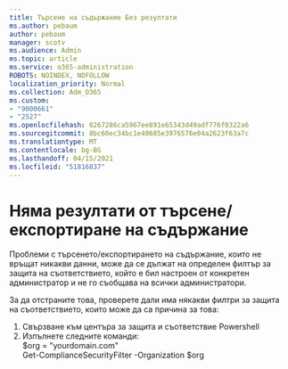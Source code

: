 ```yaml
---
title: Търсене на съдържание Без резултати
ms.author: pebaum
author: pebaum
manager: scotv
ms.audience: Admin
ms.topic: article
ms.service: o365-administration
ROBOTS: NOINDEX, NOFOLLOW
localization_priority: Normal
ms.collection: Adm_O365
ms.custom:
- "9000661"
- "2527"
ms.openlocfilehash: 0267286ca5967ee891e65343d49adf776f0322a6
ms.sourcegitcommit: 8bc60ec34bc1e40685e3976576e04a2623f63a7c
ms.translationtype: MT
ms.contentlocale: bg-BG
ms.lasthandoff: 04/15/2021
ms.locfileid: "51816837"
---
```

# <a name="no-results-from-content-searchexports"></a>Няма резултати от търсене/експортиране на съдържание

Проблеми с търсенето/експортирането на съдържание, които не връщат никакви данни, може да се дължат на определен филтър за защита на съответствието, който е бил настроен от конкретен администратор и не го съобщава на всички администратори.

За да отстраните това, проверете дали има някакви филтри за защита на съответствието, които може да са причина за това:
1. Свързване към центъра за защита и съответствие Powershell
2. Изпълнете следните команди:
<br>$org = "yourdomain.com"
<br>Get-ComplianceSecurityFilter -Organization $org